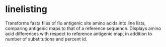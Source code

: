 # linelisting
Transforms fasta files of flu antigenic site amino acids into line lists, comparing antigenic maps to that of a reference sequence.
Displays amino acid differences with respect to reference antigenic map, in addition to number of substitutions and percent id.
